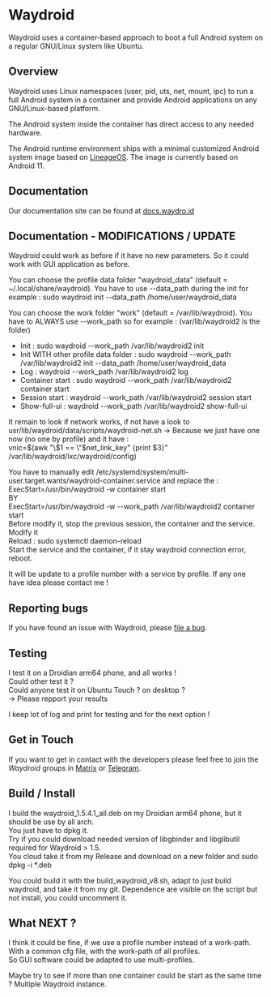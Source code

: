 # Waydroid

Waydroid uses a container-based approach to boot a full Android system on a
regular GNU/Linux system like Ubuntu.

## Overview

Waydroid uses Linux namespaces (user, pid, uts, net, mount, ipc) to run a
full Android system in a container and provide Android applications on
any GNU/Linux-based platform.

The Android system inside the container has direct access to any needed hardware.

The Android runtime environment ships with a minimal customized Android system
image based on [LineageOS](https://lineageos.org/). The image is currently based
on Android 11.

## Documentation

Our documentation site can be found at [docs.waydro.id](https://docs.waydro.id)

## Documentation - MODIFICATIONS / UPDATE

Waydroid could work as before if it have no new parameters. So it could work with GUI application as before.  

You can choose the profile data folder "waydroid_data" (default = ~/.local/share/waydroid). You have to use --data_path during the init for example :  sudo waydroid init --data_path /home/user/waydroid_data  

You can choose the work folder "work" (default = /var/lib/waydroid). You have to ALWAYS use --work_path so for example : (var/lib/waydroid2 is the folder)  
- Init : sudo waydroid --work_path /var/lib/waydroid2 init
- Init WITH other profile data folder : sudo waydroid --work_path /var/lib/waydroid2 init --data_path /home/user/waydroid_data
- Log : waydroid --work_path /var/lib/waydroid2 log
- Container start : sudo waydroid --work_path /var/lib/waydroid2 container start
- Session start : waydroid --work_path /var/lib/waydroid2 session start
- Show-full-ui : waydroid --work_path /var/lib/waydroid2 show-full-ui

It remain to look if network works, if not have a look to usr/lib/waydroid/data/scripts/waydroid-net.sh -> Because we just have one now (no one by profile) and it have :   
vnic=$(awk "\$1 == \"$net_link_key\" {print \$3}" /var/lib/waydroid/lxc/waydroid/config)

You have to manually edit /etc/systemd/system/multi-user.target.wants/waydroid-container.service and replace the :   
ExecStart=/usr/bin/waydroid -w container start  
BY  
ExecStart=/usr/bin/waydroid -w --work_path /var/lib/waydroid2 container start  
Before modify it, stop the previous session, the container and the service.  
Modify it  
Reload : sudo systemctl daemon-reload  
Start the service and the container, if it stay waydroid connection error, reboot.  

It will be update to a profile number with a service by profile. If any one have idea please contact me !  

## Reporting bugs

If you have found an issue with Waydroid, please [file a bug](https://github.com/Waydroid/waydroid/issues/new/choose).

## Testing

I test it on a Droidian arm64 phone, and all works !  
Could other test it ?  
Could anyone test it on Ubuntu Touch ? on desktop ?  
-> Please repport your results  

I keep lot of log and print for testing and for the next option !  

## Get in Touch

If you want to get in contact with the developers please feel free to join the
*Waydroid* groups in [Matrix](https://matrix.to/#/#waydroid:matrix.org) or [Telegram](https://t.me/WayDroid).

## Build / Install

I build the waydroid_1.5.4.1_all.deb on my Droidian arm64 phone, but it should be use by all arch.  
You just have to dpkg it.  
Try if you could download needed version of libgbinder and libglibutil required for Waydroid > 1.5.  
You cloud take it from my Release and download on a new folder and sudo dpkg -i *.deb  

You could build it with the build_waydroid_v8.sh, adapt to just build waydroid, and take it from my git. Dependence are visible on the script but not install, you could uncomment it.

## What NEXT ?

I think it could be fine, if we use a profile number instead of a work-path.
With a common cfg file, with the work-path of all profiles.  
So GUI software could be adapted to use multi-profiles.  

Maybe try to see if more than one container could be start as the same time ? Multiple Waydroid instance.
